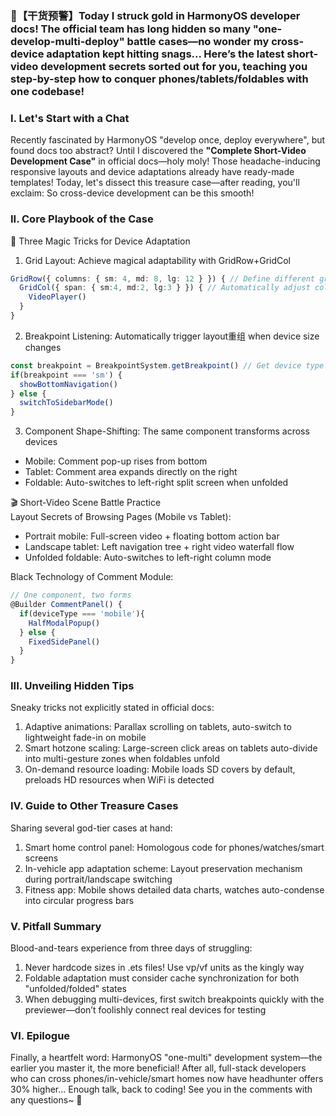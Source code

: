 ### 🌟【干货预警】Today I struck gold in HarmonyOS developer docs! The official team has long hidden so many "one-develop-multi-deploy" battle cases—no wonder my cross-device adaptation kept hitting snags... Here’s the latest short-video development secrets sorted out for you, teaching you step-by-step how to conquer phones/tablets/foldables with one codebase!  


### I. Let's Start with a Chat  
Recently fascinated by HarmonyOS "develop once, deploy everywhere", but found docs too abstract? Until I discovered the **"Complete Short-Video Development Case"** in official docs—holy moly! Those headache-inducing responsive layouts and device adaptations already have ready-made templates! Today, let's dissect this treasure case—after reading, you'll exclaim: So cross-device development can be this smooth!  


### II. Core Playbook of the Case  
📱 Three Magic Tricks for Device Adaptation  
1. Grid Layout: Achieve magical adaptability with GridRow+GridCol  
```typescript  
GridRow({ columns: { sm: 4, md: 8, lg: 12 } }) { // Define different grids for different devices  
  GridCol({ span: { sm:4, md:2, lg:3 } }) { // Automatically adjust column span  
    VideoPlayer()  
  }  
}  
```  
2. Breakpoint Listening: Automatically trigger layout重组 when device size changes  
```typescript  
const breakpoint = BreakpointSystem.getBreakpoint() // Get device type in real time  
if(breakpoint === 'sm') { 
  showBottomNavigation() 
} else {
  switchToSidebarMode()
}  
```  
3. Component Shape-Shifting: The same component transforms across devices  
- Mobile: Comment pop-up rises from bottom  
- Tablet: Comment area expands directly on the right  
- Foldable: Auto-switches to left-right split screen when unfolded  

🎬 Short-Video Scene Battle Practice  
Layout Secrets of Browsing Pages (Mobile vs Tablet):  
- Portrait mobile: Full-screen video + floating bottom action bar  
- Landscape tablet: Left navigation tree + right video waterfall flow  
- Unfolded foldable: Auto-switches to left-right column mode  

Black Technology of Comment Module:  
```typescript  
// One component, two forms  
@Builder CommentPanel() {
  if(deviceType === 'mobile'){
    HalfModalPopup()
  } else {
    FixedSidePanel()
  }
}  
```  


### III. Unveiling Hidden Tips  
Sneaky tricks not explicitly stated in official docs:  
1. Adaptive animations: Parallax scrolling on tablets, auto-switch to lightweight fade-in on mobile  
2. Smart hotzone scaling: Large-screen click areas on tablets auto-divide into multi-gesture zones when foldables unfold  
3. On-demand resource loading: Mobile loads SD covers by default, preloads HD resources when WiFi is detected  


### IV. Guide to Other Treasure Cases  
Sharing several god-tier cases at hand:  
1. Smart home control panel: Homologous code for phones/watches/smart screens  
2. In-vehicle app adaptation scheme: Layout preservation mechanism during portrait/landscape switching  
3. Fitness app: Mobile shows detailed data charts, watches auto-condense into circular progress bars  


### V. Pitfall Summary  
Blood-and-tears experience from three days of struggling:  
1. Never hardcode sizes in .ets files! Use vp/vf units as the kingly way  
2. Foldable adaptation must consider cache synchronization for both "unfolded/folded" states  
3. When debugging multi-devices, first switch breakpoints quickly with the previewer—don’t foolishly connect real devices for testing  


### VI. Epilogue  
Finally, a heartfelt word: HarmonyOS "one-multi" development system—the earlier you master it, the more beneficial! After all, full-stack developers who can cross phones/in-vehicle/smart homes now have headhunter offers 30% higher... Enough talk, back to coding! See you in the comments with any questions~ 💪
